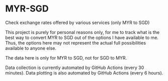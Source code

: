 # MYR-SGD
Check exchange rates offered by various services (only MYR to SGD)

This project is purely for personal reasons only, for me to track what is the best way to convert MYR to SGD out of the options I have available to me. Thus, the options here may not represent the actual full possibilities available to anyone else.

The data here is only for MYR to SGD, not for SGD to MYR.

Data collection is currently automated by GitHub Actions (every 30 minutes).
Data plotting is also automated by GitHub Actions (every 6 hours).
